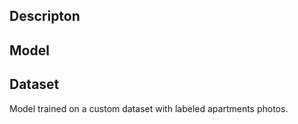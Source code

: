 ## Descripton


## Model


## Dataset
Model trained on a custom dataset with labeled apartments photos.




